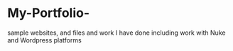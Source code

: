 # My-Portfolio-
sample websites, and files and work I have done including work with Nuke and Wordpress platforms
